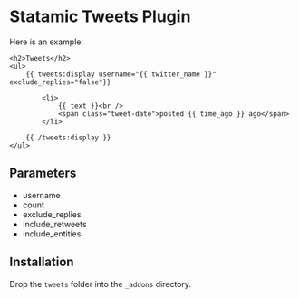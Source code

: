 # Statamic Tweets Plugin

Here is an example:

	<h2>Tweets</h2>
	<ul>
		{{ tweets:display username="{{ twitter_name }}" exclude_replies="false"}}

			<li>
				{{ text }}<br />
				<span class="tweet-date">posted {{ time_ago }} ago</span>
			</li>

		{{ /tweets:display }}
	</ul>

## Parameters

- username
- count
- exclude_replies
- include_retweets
- include_entities

## Installation

Drop the `tweets` folder into the `_addons` directory.